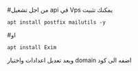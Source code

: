 #من اجل تشغيل api في Vps يمكنك تثبيت 
```
apt install postfix mailutils -y
```
#او
```
apt install Exim
```
وبعد تعديل اعدادات واختيار domain اضفه الى كود
